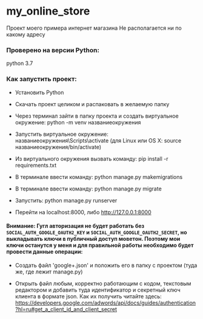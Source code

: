 # my_online_store
Проект моего примера интернет магазина
Не располагается ни по какому адресу

### Проверено на версии Python:
python 3.7

### Как запустить проект:
- Установить Python

- Скачать проект целиком и распаковать в желаемую папку

- Через терминал зайти в папку проекта и создать виртуальное окружение: python -m venv названиеокружения

- Запустить виртуальное окружение: названиеокружения\Scripts\activate (для Linux или OS X: source названиеокружения/bin/activate)

- Из виртуального окружения вызвать команду: pip install -r requirements.txt

- В терминале ввести команду: python manage.py makemigrations

- В терминале ввести команду: python manage.py migrate

- Запустить: python manage.py runserver

- Перейти на localhost:8000, либо http://127.0.0.1:8000

#### Внимание: Гугл авторизация не будет работать без `SOCIAL_AUTH_GOOGLE_OAUTH2_KEY` и `SOCIAL_AUTH_GOOGLE_OAUTH2_SECRET`, но выкладывать ключи в публичный доступ моветон. Поэтому мои ключи останутся у меня и для правильной работы необходимо будет провести данные операции:

- Создать файл 'google+.json' и положить его в папку с проектом (туда же, где лежит manage.py)

- Открыть файл любым, корректно работающим с кодом, текстовым редактором и добавить туда идентификатор и секретный ключ клиента в формате json. Как их получить читайте здесь: https://developers.google.com/adwords/api/docs/guides/authentication?hl=ru#get_a_client_id_and_client_secret
